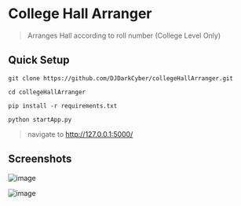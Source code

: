 # College Hall Arranger
> Arranges Hall according to roll number (College Level Only)

## Quick Setup

`git clone https://github.com/DJDarkCyber/collegeHallArranger.git`

`cd collegeHallArranger`

`pip install -r requirements.txt`

`python startApp.py`

> navigate to http://127.0.0.1:5000/

## Screenshots

![image](https://user-images.githubusercontent.com/86729101/201510029-d8d278b5-c4a5-4c8f-b760-21d0ea2090e9.png)


![image](https://user-images.githubusercontent.com/86729101/201510042-055c219f-a523-4ae0-bde2-7abdbd8201e5.png)
